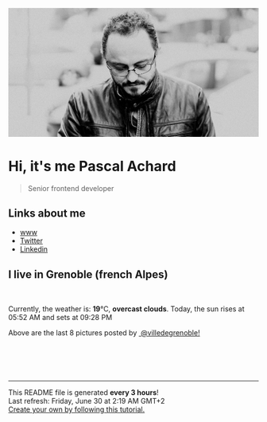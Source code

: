 ![Pascal Achard](./images/photo-pascal-achard.jpg)
# Hi, it's me Pascal Achard
> Senior frontend developer

## Links about me
- [www](https://www.pascal-achard.com)
- [Twitter](https://twitter.com/botmaster)
- [Linkedin](http://www.linkedin.com/in/pascal-achard)


## I live in Grenoble (french Alpes)
<img src="https://openweathermap.org/img/wn/04n@2x.png" alt="">

Currently, the weather is: **19**°C, **overcast clouds**.
Today, the sun rises at 05:52 AM and sets at 09:28 PM

Above are the last 8 pictures posted by <a href="https://www.instagram.com/villedegrenoble/" target="_blank"><img alt="" src="https://upload.wikimedia.org/wikipedia/commons/thumb/e/e7/Instagram_logo_2016.svg/1024px-Instagram_logo_2016.svg.png" width="20"/> @villedegrenoble!</a>

<p style="display: flex; flex-wrap: wrap; gap: 20px;">
        <img src="https://cdn1.picuki.com/hosted-by-instagram/q/0exhNuNYnjBcaS3SYdxKjf8AzPR0WgxSZ60STLepjSVmIR1vLHOapZA0mpCl6yRxIwVgFDeSYzxl4okoVllWDT1%7C%7CNU3WQLSOST1X7aidU+3N1jxv%7C%7CJFonLk0JXwbYHCm9sotVAmYdSgIGaYDG7uo%7C%7CesJ+fjrcjcFrjOMNbRKmDdttdCwFahlza4lsfe4kx2xu5xncG114WNxahlw5OLUqQUCSKnjMcF6saR5UvoKmMZQpr6gmCG2GGM5b295BTGS9IjOkqg8iyDXdzQspjD3F+8EIU8hjl246kYOhYAj2IGLO7pM+MZh%7C%7CLbZa2FBWmhm+jVBocW+xzTsSUGI%7C%7CgVRwGKOlf7kNPEu+8WgGtKbdO7g2wvado7yK5F4R301VNrSbFz7FPyJHeNyr6ZMRat3h3Hh4VCEJIPLxBQ3CzAX1WCqXcUhG9zb+6GnzWTZhmDWolRuxJo=.jpeg" alt="" width="200"/>
        <img src="https://cdn1.picuki.com/hosted-by-instagram/q/0exhNuNYnjBcaS3SYdxKjf8AzPR0Wg9SZ60STLepjSVmIR1vLHOapZA0mpCl6yRxIwVgFDeSYzxl4YooVF9YDz1%7C%7CNUDWTr2BTDZX7q6bVezN1z1m85Nllbg8JHAYZXGr8sUqUAmYdSgIGaYDG7uo%7C%7CesJ+fjrcjcFrjOMNbRKmDdttdCwFahlza4lsfe4kx2xu5xncG114WNxahlw5OLUqQUCSKnjMcF6saR5UvoKmMZQpr2gmCG2GGM5b295BTGS9IjOkqg8iyDXdzQspjD3Hu8EIU8hjl246gJh49wimNCNY9lI+MZglJjlfDZBWmhm+jVBocW+xzTsSUGI%7C%7CgVRwGKOlf7kNPEu+8WgGtKbdOzs+xPxVLz8O5l6ZUIcF6WFRnjQAeyOLOtMptJ8CM9K+nngwFOUcILN+AQ3CzAX1WCqXsojYqTb+6GnzWTZhmDWolRuxJo=.jpeg" alt="" width="200"/>
        <img src="https://cdn1.picuki.com/hosted-by-instagram/q/0exhNuNYnjBcaS3SYdxKjf8AzPRyWgxSZ60STLepjSVmIR1vLHOapZA0mpCl6yRxIwVgFDeSYzxl4YktVF9WAj1%7C%7CNUDWTryJRD1S7auQVebN1jZl85RglLYzJXQcZHao%7C%7C8EvUAmYdSgIGaYDG7uo+qhT5aGuO1lQpTb9d7JGmC4E5ZObS6olhMF4pJ2Jg3Tt%7C%7C9kiJzJE5m4vMAQusNyJ52tEX%7C%7CD+O8BnsaBwVLYBxMQK5qnRlSaHEmw+Jj8uRHagtIj+kOYA2A7RVj0CozmGQaMsDnQhhgCzjzV3t4gj1aSNBdxuiekZkIH2bSAEXG428Fk71pu1ynOdV0Gv+2Rrk3r3k7TgWq8zkobZNMaaWc76w3bGebfvOr5oEEtYKd2bV1DpGvqfNd8fmY4SSqxvhgvl01f7S7734wB4AGgSgWfeWMQ=.jpeg" alt="" width="200"/>
        <img src="https://cdn1.picuki.com/hosted-by-instagram/q/0exhNuNYnjBcaS3SYdxKjf8AzPRyWg9SZ60STLepjSVmIR1vLHOapZA0mpCj4yRwKwVlASuRYzxl4YovWVxYCT17PkDbSbGJSDdV56qdXOikvDZv8ZZgnLYyKHccZX+s88QlXWOpNWwSDv5PHL%7C%7Clo7gX5v%7C%7CsbCgEpjuSKrVCkGZTjse3TO9%7C%7C2pYf5%7C%7CHSv1izv9QpcmkazXgpdAd4+pvlpDk1VOCtIc17q7VySKNBjNUEuKK81Sa8H2QkaHp%7C%7CECKet8XCkONFui3rSzY57zz2F%7C%7C19EEIdvlqztEsjp44l3dCAG5dB3t8A6In+eE4OGWlvqklPv6XslHPaSkGI%7C%7CmIUwGPRn+T8J7gprsigdcy8U%7C%7C%7C%7CT5hv3ab2HJqxpTXRaMunDa1L9M9yaVZxug7F9Keh9z0y86BCWIoXt+QJmQjpP3mLfVbdRYK7JgpCq8UjDiznT+AVoxZjt.jpeg" alt="" width="200"/>
        <img src="https://cdn1.picuki.com/hosted-by-instagram/q/0exhNuNYnjBcaS3SYdxKjf8AzPR0Wg9SZ60STLepjSVmIR1vLHOapZA0mpCl6yRxIwVgFDeSYzxl4Y8uVl5QCz1%7C%7CNUDWTrGPTDZX7q6fV+zN2zJv%7C%7CZNllL41K3IcbX+s88YrVwmYdSgIGaYDG7uo+qhT5aGuO1lQpTb9d7JGmC4E5ZObS6olhMF4pJ2Jg3Tt%7C%7C9kiJzJE5m4vMAQusNyP52hEX%7C%7CD+O8BnsaBwVLYBxMQK5qnRlSaHEmw+Jj8uTnagtIj+kOYA2DrPRAYeyketHrksDnRGhE2OsR93t4gj1aSNBdxuiekZkIH2bSAEXG428Fk71pu1ynOdV0Gv%7C%7Cmdn2zPG552kIuoFjoLFCeqeB+u63XnVX5rPQq0fC1MIJN2OBWzXKPSMU98fmY4SSqxvhQbg0lD7S7734wB4AGgSgWfeWMQ=.jpeg" alt="" width="200"/>
        <img src="https://cdn1.picuki.com/hosted-by-instagram/q/0exhNuNYnjBcaS3SYdxKjf8AzPR0WgxSZ60STLepjSVmIR1vLHOapZA0mpCl6yRxIwVgFDeSYzxl54woWVhTCD1%7C%7CNUfdSr2OSTxU762eU+3N1TRj8ZNinLk3JXwXY3+n8sArVgmYdSgIGaYDG7uo%7C%7CesJ+fjrcjcFrjOMNbRKmDdttdCwFahlza4lsfe4kx2xu5xncG114WNxahlw5OLUqQUCSKnjMcF6saR5UvoKmMZQpr6gmCG2GGM5b295BTGS9IjOkqg8iyDXdzQspjD3F+8EIU8hjl246h0BtosFt6OvG4lm+MZgt5ePbUVBWmhm+jVBocW+xzTsSUGI%7C%7CgVRwGKOlf7kNPEu+8WgGtKbd%7C%7C7j%7C%7C3mUY6aKNr8bSWIVIfHhZFTsLPr7IphQt5NeG+gWjnKd1TacX4ri6jI3CzAX1WCqXsIiGqjb+6GnzWTZhmDWolRuxJo=.jpeg" alt="" width="200"/>
        <img src="https://cdn1.picuki.com/hosted-by-instagram/q/0exhNuNYnjBcaS3SYdxKjf8AzPRyWg9SZ60STLepjSVmIR1vLHOapZA0mpCj4yRwKwVlASuRYzxl4IwtUVxQCD15PE3cTbCNTTtR7KSaUe+hvDNn%7C%7CJFkk789KnYbbHSt%7C%7CsYlVW+pNWwSDv5PHL%7C%7Clo7gX5v%7C%7CsbCgEpjuSKrVCkGZTjse3TO9%7C%7C2pYf5%7C%7CHSv1izv9QpcmkazXgpdAd4+pvlpDk1VOCtIc17q7VySKNBjNUEuKK81Sa8H2QkaHp%7C%7CECKet8XCkONFui3rSzY57zz2F%7C%7C59EEIdvlqztEslvpY5na+RPro11t8AjrT+YDRVGWlvqklPv6XslHPaSkGI%7C%7CmIUwGPRn+T8J7gprsigdcy8U%7C%7CjugTfiOLj4MZAeDGkLIsvQamnYNN66I9Ftt7NLMPJJwwqY%7C%7C1WFToLw+DVQQjpP3mLfVbdSF6zLgpCq8UjDiznT+AVoxZjt.jpeg" alt="" width="200"/>
        <img src="https://cdn1.picuki.com/hosted-by-instagram/q/0exhNuNYnjBcaS3SYdxKjf8AzPR0Wg9SZ60STLepjSVmIR1vLHOapZA0mpCl6yRxIwVgFDeSYzxl540sUVpZDz1%7C%7CNUTdQbyKRTZT6a+cU+vN1Dxi9J9ilrc8LXQdY3an%7C%7C8IrUAmYdSgIGaYDG7uo%7C%7CesJ+fjrcjcFrjOMNbRKmDdttdCwFahlza4lsfe4kx2xu5xncG114WNxahlw5OLUqQUCSKnjMcF6saR5UvoKmMZQpr2gmCG2GGM5b295BTGS9IjOkqg8iyDXdzQspjD3Ee8EIU8hjl246h0fm4AmsKeJGL1M+MZ15KXkFWpBWmhm+jVBocW+xzTsSUGI%7C%7CgVRwGKOlf7kNPEu+8WgGtKbcen8m3DkepPmHeh8Tlg+JOj1S3fOAcG0NJtMlLlYUctX1Fyh9zCrZLXeyQQ3CzAX1WCqXstUE6nb+6GnzWTZhmDWolRuxJo=.jpeg" alt="" width="200"/>
</p>

------------
<p>This README file is generated <b>every 3 hours</b>!
    <br />Last refresh: Friday, June 30 at 2:19 AM GMT+2
    <br /><a href="https://medium.com/@th.guibert/how-to-create-a-self-updating-readme-md-for-your-github-profile-f8b05744ca91">Create your own by following this tutorial.</a>
</p>
<p><a href="https://github.com/botmaster/botmaster/actions/workflows/main.yaml"><img alt="" src="https://github.com/botmaster/botmaster/actions/workflows/main.yaml/badge.svg" /></a></p>

